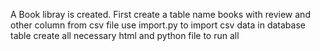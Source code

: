 A Book libray is created.
First create a table name books with review and other column from csv file
use import.py to import csv data in database table
create all necessary html and python file to run all  